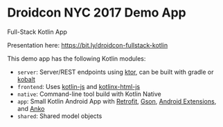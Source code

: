 # Droidcon NYC 2017 Demo App

Full-Stack Kotlin App

Presentation here: https://bit.ly/droidcon-fullstack-kotlin

This demo app has the following Kotlin modules:
- `server`: Server/REST endpoints using [ktor](http://ktor.io/), can be built with gradle or [kobalt](beust.com/kobalt)
- `frontend`: Uses [kotlin-js](https://kotlinlang.org/docs/tutorials/javascript/kotlin-to-javascript/kotlin-to-javascript.html) and [kotlinx-html-js](https://github.com/Kotlin/kotlinx.html)
- `native`: Command-line tool build with Kotlin Native
- `app`: Small Kotlin Android App with [Retrofit](https://github.com/square/retrofit), [Gson](https://github.com/google/gson), [Android Extensions](https://kotlinlang.org/docs/tutorials/android-plugin.html), and [Anko](https://github.com/Kotlin/anko)
- `shared`: Shared model objects
